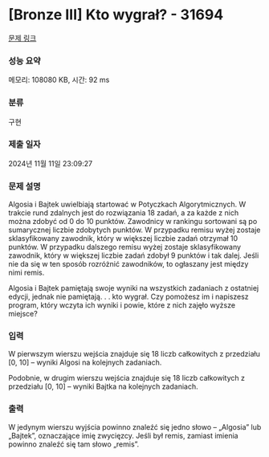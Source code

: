 # [Bronze III] Kto wygrał? - 31694 

[문제 링크](https://www.acmicpc.net/problem/31694) 

### 성능 요약

메모리: 108080 KB, 시간: 92 ms

### 분류

구현

### 제출 일자

2024년 11월 11일 23:09:27

### 문제 설명

<p>Algosia i Bajtek uwielbiają startować w Potyczkach Algorytmicznych. W trakcie rund zdalnych jest do rozwiązania 18 zadań, a za każde z nich można zdobyć od 0 do 10 punktów. Zawodnicy w rankingu sortowani są po sumarycznej liczbie zdobytych punktów. W przypadku remisu wyżej zostaje sklasyfikowany zawodnik, który w większej liczbie zadań otrzymał 10 punktów. W przypadku dalszego remisu wyżej zostaje sklasyfikowany zawodnik, który w większej liczbie zadań zdobył 9 punktów i tak dalej. Jeśli nie da się w ten sposób rozróżnić zawodników, to ogłaszany jest między nimi remis.</p>

<p>Algosia i Bajtek pamiętają swoje wyniki na wszystkich zadaniach z ostatniej edycji, jednak nie pamiętają. . . kto wygrał. Czy pomożesz im i napiszesz program, który wczyta ich wyniki i powie, które z nich zajęło wyższe miejsce?</p>

### 입력 

 <p>W pierwszym wierszu wejścia znajduje się 18 liczb całkowitych z przedziału [0, 10] – wyniki Algosi na kolejnych zadaniach.</p>

<p>Podobnie, w drugim wierszu wejścia znajduje się 18 liczb całkowitych z przedziału [0, 10] – wyniki Bajtka na kolejnych zadaniach.</p>

### 출력 

 <p>W jedynym wierszu wyjścia powinno znaleźć się jedno słowo – „Algosia” lub „Bajtek”, oznaczające imię zwycięzcy. Jeśli był remis, zamiast imienia powinno znaleźć się tam słowo „remis”.</p>

